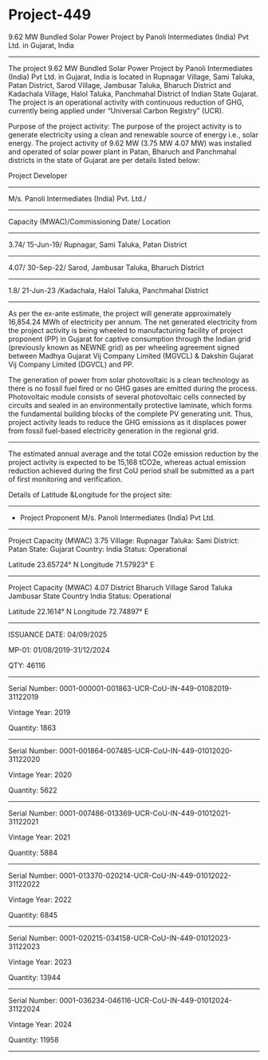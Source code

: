 # Project-449
9.62 MW Bundled Solar Power Project by Panoli Intermediates (India) Pvt Ltd. in Gujarat, India
___________
The project 9.62 MW Bundled Solar Power Project by Panoli Intermediates (India) Pvt Ltd. in
Gujarat, India is located in Rupnagar Village, Sami Taluka, Patan District, Sarod Village,
Jambusar Taluka, Bharuch District and Kadachala Village, Halol Taluka, Panchmahal District of
Indian State Gujarat. The project is an operational activity with continuous reduction of GHG,
currently being applied under “Universal Carbon Registry” (UCR).

Purpose of the project activity:
The purpose of the project activity is to generate electricity using a clean and renewable source of
energy i.e., solar energy. The project activity of 9.62 MW (3.75 MW 4.07 MW) was installed and
operated of solar power plant in Patan, Bharuch and Panchmahal districts in the state of Gujarat are
per details listed below:

Project Developer 
___________________________
M/s. Panoli Intermediates (India) Pvt. Ltd./
______________________
Capacity (MWAC)/Commissioning Date/ Location
________________
3.74/ 15-Jun-19/ Rupnagar, Sami Taluka, Patan District
_________________________
4.07/ 30-Sep-22/ Sarod, Jambusar Taluka, Bharuch District
____________________
1.8/ 21-Jun-23 /Kadachala, Halol Taluka, Panchmahal District
_________________________
As per the ex-ante estimate, the project will generate approximately 16,854.24 MWh of electricity
per annum. The net generated electricity from the project activity is being wheeled to
manufacturing facility of project proponent (PP) in Gujarat for captive consumption through the
Indian grid (previously known as NEWNE grid) as per wheeling agreement signed between
Madhya Gujarat Vij Company Limited (MGVCL) & Dakshin Gujarat Vij Company Limited
(DGVCL) and PP. 

The generation of power from solar photovoltaic is a clean technology as there is
no fossil fuel fired or no GHG gases are emitted during the process. Photovoltaic module consists of
several photovoltaic cells connected by circuits and sealed in an environmentally protective
laminate, which forms the fundamental building blocks of the complete PV generating unit. Thus,
project activity leads to reduce the GHG emissions as it displaces power from fossil fuel-based
electricity generation in the regional grid. 
_____________________
The estimated annual average and the total CO2e emission reduction by the project activity is
expected to be 15,168 tCO2e, whereas actual emission reduction achieved during the first CoU
period shall be submitted as a part of first monitoring and verification. 

Details of Latitude &Longitude for the project site: 
_________

- Project Proponent M/s. Panoli Intermediates (India) Pvt Ltd.
_________
Project Capacity (MWAC) 3.75  Village: Rupnagar Taluka: Sami District: Patan State: Gujarat Country: India Status: Operational

Latitude 23.65724° N Longitude 71.57923° E
_______________
Project Capacity (MWAC) 4.07 District Bharuch Village Sarod Taluka Jambusar State Country India Status: Operational

Latitude 22.1614° N Longitude 72.74897° E
_____________
ISSUANCE DATE: 04/09/2025

MP-01: 01/08/2019-31/12/2024

QTY: 46116
_____________
Serial Number: 0001-000001-001863-UCR-CoU-IN-449-01082019-31122019

Vintage Year: 2019

Quantity: 1863
______________
Serial Number: 0001-001864-007485-UCR-CoU-IN-449-01012020-31122020

Vintage Year: 2020

Quantity: 5622
____________
Serial Number: 0001-007486-013369-UCR-CoU-IN-449-01012021-31122021

Vintage Year: 2021

Quantity: 5884
___________
Serial Number: 0001-013370-020214-UCR-CoU-IN-449-01012022-31122022

Vintage Year: 2022

Quantity: 6845
___________
Serial Number: 0001-020215-034158-UCR-CoU-IN-449-01012023-31122023

Vintage Year: 2023

Quantity: 13944
__________
Serial Number: 0001-036234-046116-UCR-CoU-IN-449-01012024-31122024

Vintage Year: 2024

Quantity: 11958
_____________
